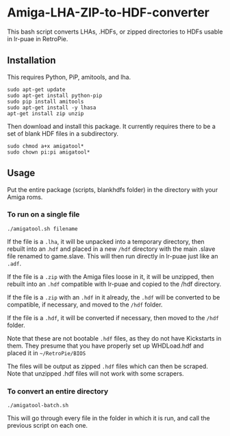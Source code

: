 # Amiga-LHA-ZIP-to-HDF-converter
This bash script converts LHAs, .HDFs, or zipped directories to HDFs usable in lr-puae in RetroPie.

## Installation
This requires Python, PiP, amitools, and lha.

```
sudo apt-get update
sudo apt-get install python-pip
sudo pip install amitools
sudo apt-get install -y lhasa
apt-get install zip unzip
```

Then download and install this package. It currently requires there to be a set of blank HDF files in a subdirectory.

```
sudo chmod a+x amigatool*
sudo chown pi:pi amigatool*
```

## Usage

Put the entire package (scripts, blankhdfs folder) in the directory with your Amiga roms.

### To run on a single file
```
./amigatool.sh filename
```

If the file is a `.lha`, it will be unpacked into a temporary directory, then rebuilt into an .`hdf` and placed in a new `/hdf` directory with the main .slave file renamed to game.slave. This will then run directly in lr-puae just like an `.adf`.

If the file is a `.zip` with the Amiga files loose in it, it will be unzipped, then rebuilt into an `.hdf` compatible with lr-puae and copied to the /hdf directory.

If the file is a `.zip` with an `.hdf` in it already, the `.hdf` will be converted to be compatible, if necessary, and moved to the `/hdf` folder.

If the file is a `.hdf`, it will be converted if necessary, then moved to the `/hdf` folder.

Note that these are not bootable `.hdf` files, as they do not have Kickstarts in them. They presume that you have properly set up WHDLoad.hdf and placed it in `~/RetroPie/BIOS`

The files will be output as zipped `.hdf` files which can then be scraped. Note that unzipped .hdf files will not work with some scrapers.

### To convert an entire directory
```
./amigatool-batch.sh
```

This will go through every file in the folder in which it is run, and call the previous script on each one.

